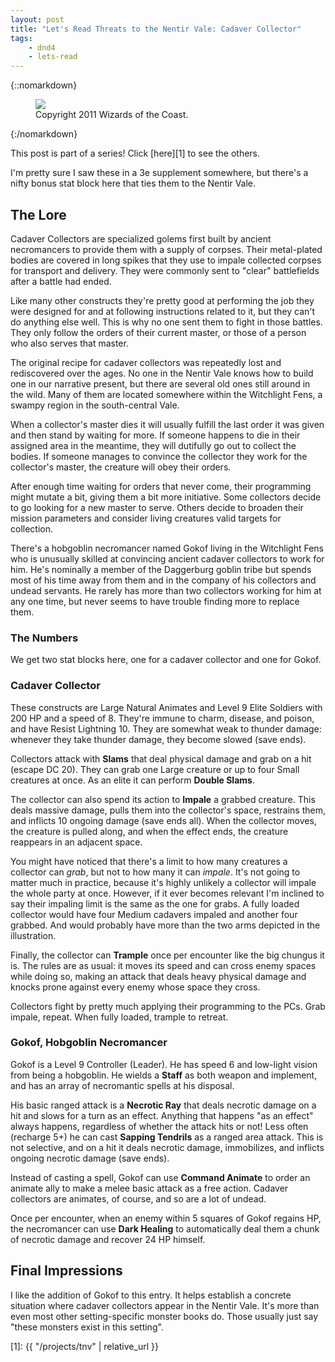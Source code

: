 ```yaml
---
layout: post
title: "Let's Read Threats to the Nentir Vale: Cadaver Collector"
tags:
    - dnd4
    - lets-read
---
```


{::nomarkdown}
<figure class="center">
  <img src="{{ "/assets/wir-tnv-cadaver-collector.png" | absolute_url }}"/>
  <figcaption>
    Copyright 2011 Wizards of the Coast.
  </figcaption>
</figure>
{:/nomarkdown}

This post is part of a series! Click [here][1] to see the others.

I'm pretty sure I saw these in a 3e supplement somewhere, but there's a nifty
bonus stat block here that ties them to the Nentir Vale.

## The Lore

Cadaver Collectors are specialized golems first built by ancient necromancers to
provide them with a supply of corpses. Their metal-plated bodies are covered in
long spikes that they use to impale collected corpses for transport and
delivery. They were commonly sent to "clear" battlefields after a battle had
ended.

Like many other constructs they're pretty good at performing the job they were
designed for and at following instructions related to it, but they can't do
anything else well. This is why no one sent them to fight in those battles. They
only follow the orders of their current master, or those of a person who also
serves that master.

The original recipe for cadaver collectors was repeatedly lost and rediscovered
over the ages. No one in the Nentir Vale knows how to build one in our narrative
present, but there are several old ones still around in the wild. Many of them
are located somewhere within the Witchlight Fens, a swampy region in the
south-central Vale.

When a collector's master dies it will usually fulfill the last order it was
given and then stand by waiting for more. If someone happens to die in their
assigned area in the meantime, they will dutifully go out to collect the
bodies. If someone manages to convince the collector they work for the
collector's master, the creature will obey their orders.

After enough time waiting for orders that never come, their programming might
mutate a bit, giving them a bit more initiative. Some collectors decide to go
looking for a new master to serve. Others decide to broaden their mission
parameters and consider living creatures valid targets for collection.

There's a hobgoblin necromancer named Gokof living in the Witchlight Fens who is
unusually skilled at convincing ancient cadaver collectors to work for him. He's
nominally a member of the Daggerburg goblin tribe but spends most of his time
away from them and in the company of his collectors and undead servants. He
rarely has more than two collectors working for him at any one time, but never
seems to have trouble finding more to replace them.

### The Numbers

We get two stat blocks here, one for a cadaver collector and one for Gokof.

### Cadaver Collector

These constructs are Large Natural Animates and Level 9 Elite Soldiers with 200
HP and a speed of 8. They're immune to charm, disease, and poison, and have
Resist Lightning 10. They are somewhat weak to thunder damage: whenever they
take thunder damage, they become slowed (save ends).

Collectors attack with **Slams** that deal physical damage and grab on a hit
(escape DC 20). They can grab one Large creature or up to four Small creatures
at once. As an elite it can perform **Double Slams**.

The collector can also spend its action to **Impale** a grabbed creature. This
deals massive damage, pulls them into the collector's space, restrains them, and
inflicts 10 ongoing damage (save ends all). When the collector moves, the
creature is pulled along, and when the effect ends, the creature reappears in an
adjacent space.

You might have noticed that there's a limit to how many creatures a collector
can _grab_, but not to how many it can _impale_. It's not going to matter much
in practice, because it's highly unlikely a collector will impale the whole
party at once. However, if it ever becomes relevant I'm inclined to say their
impaling limit is the same as the one for grabs. A fully loaded collector would
have four Medium cadavers impaled and another four grabbed. And would probably
have more than the two arms depicted in the illustration.

Finally, the collector can **Trample** once per encounter like the big chungus
it is. The rules are as usual: it moves its speed and can cross enemy spaces
while doing so, making an attack that deals heavy physical damage and knocks
prone against every enemy whose space they cross.

Collectors fight by pretty much applying their programming to the PCs. Grab
impale, repeat. When fully loaded, trample to retreat.

### Gokof, Hobgoblin Necromancer

Gokof is a Level 9 Controller (Leader). He has speed 6 and low-light vision from
being a hobgoblin. He wields a **Staff** as both weapon and implement, and has
an array of necromantic spells at his disposal.

His basic ranged attack is a **Necrotic Ray** that deals necrotic damage on a
hit and slows for a turn as an effect. Anything that happens "as an effect"
always happens, regardless of whether the attack hits or not! Less often
(recharge 5+) he can cast **Sapping Tendrils** as a ranged area attack. This is
not selective, and on a hit it deals necrotic damage, immobilizes, and inflicts
ongoing necrotic damage (save ends).

Instead of casting a spell, Gokof can use **Command Animate** to order an
animate ally to make a melee basic attack as a free action. Cadaver collectors
are animates, of course, and so are a lot of undead.

Once per encounter, when an enemy within 5 squares of Gokof regains HP, the
necromancer can use **Dark Healing** to automatically deal them a chunk of
necrotic damage and recover 24 HP himself.

## Final Impressions

I like the addition of Gokof to this entry. It helps establish a concrete
situation where cadaver collectors appear in the Nentir Vale. It's more than
even most other setting-specific monster books do. Those usually just say "these
monsters exist in this setting".

[1]: {{ "/projects/tnv" | relative_url }}
